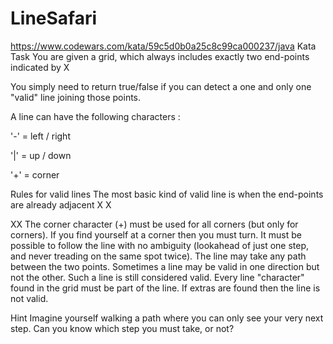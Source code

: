 # LineSafari
https://www.codewars.com/kata/59c5d0b0a25c8c99ca000237/java
Kata Task
You are given a grid, which always includes exactly two end-points indicated by X

You simply need to return true/false if you can detect a one and only one "valid" line joining those points.

A line can have the following characters :

'-' = left / right

'|' = up / down

'+' = corner

Rules for valid lines
The most basic kind of valid line is when the end-points are already adjacent
X
X

XX
The corner character (+) must be used for all corners (but only for corners).
If you find yourself at a corner then you must turn.
It must be possible to follow the line with no ambiguity (lookahead of just one step, and never treading on the same spot twice).
The line may take any path between the two points.
Sometimes a line may be valid in one direction but not the other. Such a line is still considered valid.
Every line "character" found in the grid must be part of the line. If extras are found then the line is not valid.

      
Hint
Imagine yourself walking a path where you can only see your very next step. Can you know which step you must take, or not?
